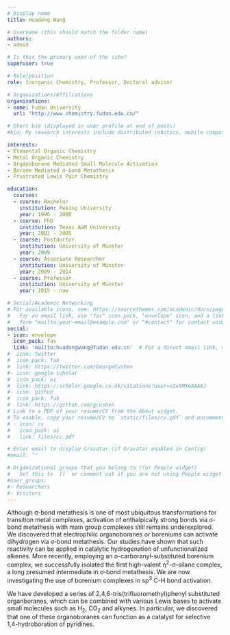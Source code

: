 ```yaml
---
# Display name
title: Huadong Wang

# Username (this should match the folder name)
authors:
- admin

# Is this the primary user of the site?
superuser: true

# Role/position
role: Inorganic Chemistry, Professor, Doctoral advisor

# Organizations/Affiliations
organizations:
- name: Fudan University
  url: "http://www.chemistry.fudan.edu.cn/"

# Short bio (displayed in user profile at end of posts)
#bio: My research interests include distributed robotics, mobile computing and programmable matter.

interests:
- Elemental Organic Chemistry
- Metal Organic Chemistry
- Organoborane Mediated Small Molecule Activation
- Borane Mediated σ-bond Metathesis
- Frustrated Lewis Pair Chemistry

education:
  courses:
  - course: Bachelor
    institution: Peking University
    year: 1996 - 2000
  - course: PhD 
    institution: Texas A&M University
    year: 2001 - 2005
  - course: Postdoctor
    institution: University of Münster
    year: 2009
  - course: Associate Researcher
    institution: University of Münster
    year: 2009 - 2014
  - course: Professor
    institution: University of Münster
    year: 2015 - now     

# Social/Academic Networking
# For available icons, see: https://sourcethemes.com/academic/docs/page-builder/#icons
#   For an email link, use "fas" icon pack, "envelope" icon, and a link in the
#   form "mailto:your-email@example.com" or "#contact" for contact widget.
social:
- icon: envelope
  icon_pack: fas
  link: 'mailto:huadongwang@fudan.edu.cn'  # For a direct email link, use "mailto:st@etexample.org".
#- icon: twitter
#  icon_pack: fab
#  link: https://twitter.com/GeorgeCushen
#- icon: google-scholar
#  icon_pack: ai
#  link: https://scholar.google.co.uk/citations?user=sIwtMXoAAAAJ
#- icon: github
#  icon_pack: fab
#  link: https://github.com/gcushen
# Link to a PDF of your resume/CV from the About widget.
# To enable, copy your resume/CV to `static/files/cv.pdf` and uncomment the lines below.
# - icon: cv
#   icon_pack: ai
#   link: files/cv.pdf

# Enter email to display Gravatar (if Gravatar enabled in Config)
#email: ""

# Organizational groups that you belong to (for People widget)
#   Set this to `[]` or comment out if you are not using People widget.
#user_groups:
#- Researchers
#- Visitors
---
```


Although σ-bond metathesis is one of most ubiquitous transformations for transition metal complexes, activation of enthalpically strong bonds via σ-bond metathesis with main group complexes still remains underexplored. We discovered that electrophilic organoboranes or boreniums can activate dihydrogen via σ-bond metathesis. Our studies have shown that such reactivity can be applied in catalytic hydrogenation of unfunctionalized alkenes. More recently, employing an o-carboranyl-substituted borenium complex, we successfully isolated the first high-valent η<sup>2</sup>-σ-silane complex, a long presumed intermediate in σ-bond metathesis. We are now investigating the use of borenium complexes in sp<sup>3</sup> C-H bond activation.

We have developed a series of 2,4,6-tris(trifluoromethyl)phenyl substituted organboranes, which can be combined with various Lewis bases to activate small molecules such as H<sub>2</sub>, CO<sub>2</sub> and alkynes. In particular, we discovered that one of these organoboranes can function as a catalyst for selective 1,4-hydroboration of pyridines.
